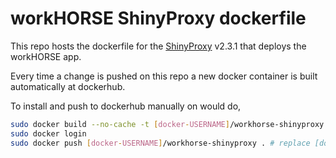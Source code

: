 # workHORSE ShinyProxy dockerfile

This repo hosts the dockerfile for the [ShinyProxy](https://www.shinyproxy.io/) v2.3.1 that deploys the workHORSE app.

Every time a change is pushed on this repo a new docker container is built automatically at dockerhub. 

To install and push to dockerhub manually on would do,
```bash
sudo docker build --no-cache -t [docker-USERNAME]/workhorse-shinyproxy . # replace [docker-USERNAME] with your docker usename
sudo docker login
sudo docker push [docker-USERNAME]/workhorse-shinyproxy . # replace [docker-USERNAME] with your docker usename